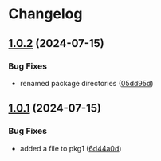 # Changelog

## [1.0.2](https://github.com/wheresrhys/release-please-test/compare/rp-test1-v1.0.1...rp-test1-v1.0.2) (2024-07-15)


### Bug Fixes

* renamed package directories ([05dd95d](https://github.com/wheresrhys/release-please-test/commit/05dd95d1ca658b36a089cf53d88d7984a9058e0b))

## [1.0.1](https://github.com/wheresrhys/release-please-test/compare/rp-test1-v1.0.0...rp-test1-v1.0.1) (2024-07-15)


### Bug Fixes

* added a file to pkg1 ([6d44a0d](https://github.com/wheresrhys/release-please-test/commit/6d44a0d237eb776de7990013460e198587775d98))
